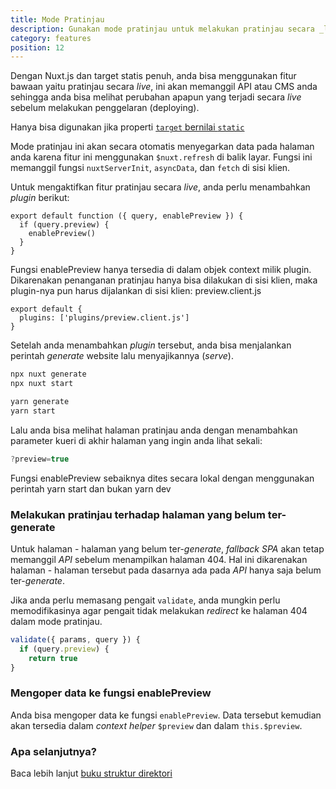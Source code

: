 ```yaml
---
title: Mode Pratinjau
description: Gunakan mode pratinjau untuk melakukan pratinjau secara _live_ website dengan target statis
category: features
position: 12
---
```


Dengan Nuxt.js dan target statis penuh, anda bisa menggunakan fitur bawaan yaitu pratinjau secara _live_, ini akan memanggil API atau CMS anda sehingga anda bisa melihat perubahan apapun yang terjadi secara _live_ sebelum melakukan penggelaran (deploying).

<base-alert> Hanya bisa digunakan jika properti [`target` bernilai `static`](/guides/features/deployment-targets#static-hosting) </base-alert>

Mode pratinjau ini akan secara otomatis menyegarkan data pada halaman anda karena fitur ini menggunakan `$nuxt.refresh` di balik layar. Fungsi ini memanggil fungsi `nuxtServerInit`, `asyncData`, dan `fetch` di sisi klien.

Untuk mengaktifkan fitur pratinjau secara _live_, anda perlu menambahkan _plugin_ berikut:

```js{}[plugins/preview.client.js]
export default function ({ query, enablePreview }) {
  if (query.preview) {
    enablePreview()
  }
}
```

<base-alert>
Fungsi enablePreview hanya tersedia di dalam objek context milik plugin. Dikarenakan penanganan pratinjau hanya bisa dilakukan di sisi klien, maka plugin-nya pun harus dijalankan di sisi klien: preview.client.js
</base-alert>

```js{}[nuxt.config.js]
export default {
  plugins: ['plugins/preview.client.js']
}
```

Setelah anda menambahkan _plugin_ tersebut, anda bisa menjalankan perintah _generate_ website lalu menyajikannya (_serve_).

<code-group>
<code-block label="npx" active>

```bash
npx nuxt generate
npx nuxt start
```

</code-block>
<code-block label="Yarn" >

```bash
yarn generate
yarn start
```

  </code-block>
</code-group>

Lalu anda bisa melihat halaman pratinjau anda dengan menambahkan parameter kueri di akhir halaman yang ingin anda lihat sekali:

```js
?preview=true
```

<base-alert>
Fungsi enablePreview sebaiknya dites secara lokal dengan menggunakan perintah yarn start dan bukan yarn dev
</base-alert>

### Melakukan pratinjau terhadap halaman yang belum ter-generate

Untuk halaman - halaman yang belum ter-_generate_, _fallback SPA_ akan tetap memanggil _API_ sebelum menampilkan halaman 404. Hal ini dikarenakan halaman - halaman tersebut pada dasarnya ada pada _API_ hanya saja belum ter-_generate_.

Jika anda perlu memasang pengait `validate`, anda mungkin perlu memodifikasinya agar pengait tidak melakukan _redirect_ ke halaman 404 dalam mode pratinjau.

```js
validate({ params, query }) {
  if (query.preview) {
    return true
}
```

### Mengoper data ke fungsi enablePreview

Anda bisa mengoper data ke fungsi `enablePreview`. Data tersebut kemudian akan tersedia dalam _context helper_ `$preview` dan dalam `this.$preview`.

### Apa selanjutnya?

<base-alert type="next">

Baca lebih lanjut [buku struktur direktori](/guides/directory-structure/nuxt)

</base-alert>
